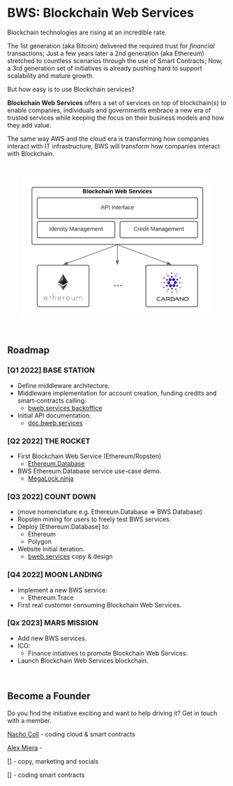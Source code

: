 # BWS: Blockchain Web Services

Blockchain technologies are rising at an incredible rate.

The 1st generation (aka Bitcoin) delivered the required trust for _financial_ transactions; Just a few years later a 2nd generation (aka Ethereum) stretched to countless scenarios through the use of Smart Contracts; Now, a 3rd generation set of initiatives is already pushing hard to support scalability and mature growth.

But how easy is to use Blockchain services?

**Blockchain Web Services** offers a set of services on top of blockchain(s) to enable companies, individuals and governments embrace a new era of trusted services while keeping the focus on their business models and how they add value.

The same way AWS and the cloud era is transforming how companies interact with IT infrastructure, BWS will transform how companies interact with Blockchain.

<br/>

<p align="center">
  <img src="img/BWS_API_Layer_small.png" />
</p>

<br/>

## <a name="roadmap"></a>Roadmap

### [Q1 2022] **BASE STATION**

- Define middleware architecture.
- Middleware implementation for account creation, funding credits and smart-contracts calling:
  - [bweb.services backoffice](https://bweb.services/)
- Initial API documentation:
  - [doc.bweb.services](https://doc.bweb.services/)

### [Q2 2022] **THE ROCKET**

- First Blockchain Web Service (Ethereum/Ropsten)
  - [Ethereum.Database](https://github.com/NachoColl/blockchain-web-services/tree/Ethereum.Database.Immutable/contracts/ethereum)
- BWS Ethereum.Database service use-case demo.
  - [MegaLock.ninja](https://megalock.ninja)

### [Q3 2022] **COUNT DOWN**

- (move nomenclature e.g. Ethereum.Database => BWS.Database)
- Ropsten mining for users to freely test BWS services.
- Deploy [Ethereum.Database] to:
  - Ethereum
  - Polygon
- Website initial iteration.
  - [bweb.services](https://bweb.services/) copy & design

### [Q4 2022] **MOON LANDING**

- Implement a new BWS service:
  - Ethereum.Trace
- First real customer consuming Blockchain Web Services.

### [Qx 2023] **MARS MISSION**

- Add new BWS services.
- ICO:
  - Finance intiatives to promote Blockchain Web Services.
- Launch Blockchain Web Services blockchain.

<br/>

## Become a Founder

Do you find the initiative exciting and want to help driving it? Get in touch with a member.

[Nacho Coll](https://www.linkedin.com/in/nacho-coll/) - coding cloud & smart contracts

[Alex Miera](https://www.linkedin.com/in/alex-miera/) -

[] - copy, marketing and socials

[] - coding smart contracts
